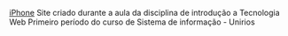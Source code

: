 [iPhone](https://victor23114.github.io/iPhone/)
Site criado durante a aula da disciplina de introdução a Tecnologia Web Primeiro período do curso de Sistema de informação - Unirios

